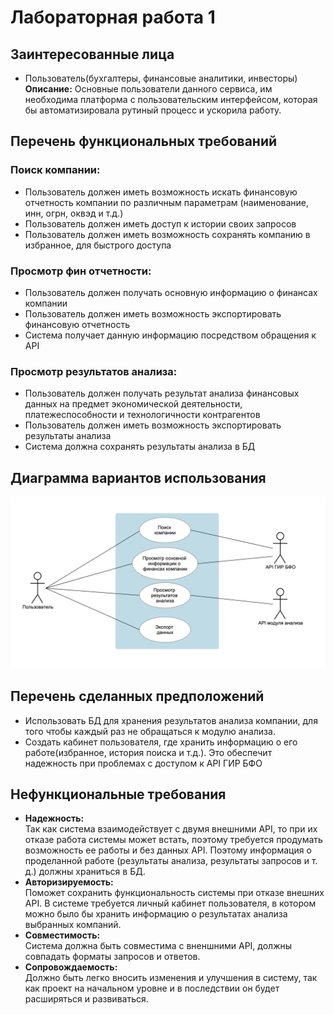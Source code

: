 # Лабораторная работа 1

## Заинтересованные лица
<ul>
  <li>Пользователь(бухгалтеры, финансовые аналитики, инвесторы)<br/>
    <b>Описание:</b> Основные пользователи данного сервиса, им необходима платформа с пользовательским интерфейсом, которая бы автоматизировала рутиный процесс и ускорила работу.
  </li>
</ul>

## Перечень функциональных требований

### Поиск компании:
<ul>
  <li>
    Пользователь должен иметь возможность искать финансовую отчетность компании по различным параметрам (наименование, инн, огрн, оквэд и т.д.)
  </li>
  <li>
    Пользователь должен иметь доступ к истории своих запросов
  </li>
  <li>
    Пользователь должен иметь возможность сохранять компанию в избранное, для быстрого доступа
  </li>
</ul>

### Просмотр фин отчетности:
<ul>
  <li>
    Пользователь должен получать основную информацию о финансах компании
  </li>
  <li>
    Пользователь должен иметь возможность экспортировать финансовую отчетность
  </li>
  <li>
    Система получает данную информацию посредством обращения к API
  </li>
</ul>

### Просмотр результатов анализа:
<ul>
  <li>
    Пользователь должен получать результат анализа финансовых данных на предмет экономической деятельности, платежеспособности и технологичности контрагентов
  </li>
  <li>
    Пользователь должен иметь возможность экспортировать результаты анализа
  </li>
  <li>
    Система должна сохранять результаты анализа в БД
  </li>
</ul>

## Диаграмма вариантов использования
![Диаграмма использования](./pictures/use_case.png)
## Перечень сделанных предположений
<ul>
  <li>
    Использовать БД для хранения результатов анализа компании, для того чтобы каждый раз не обращаться к модулю анализа.
  </li>
  <li>
    Создать кабинет пользователя, где хранить информацию о его работе(избранное, история поиска и т.д.). Это обеспечит надежность при проблемах с доступом к API ГИР БФО
  </li>
</ul>

## Нефункциональные требования
<ul>
  <li>
    <b>Надежность:</b><br/>
    Так как система взаимодействует с двумя внешними API, то при их отказе работа системы может встать, поэтому требуется продумать возможность ее работы и без данных API.
    Поэтому информация о проделанной работе (результаты анализа, результаты запросов и т. д.) должны храниться в БД.
  </li>
  <li>
    <b>Авторизируемость:</b><br/>
    Поможет сохранить функциональность системы при отказе внешних API. 
    В системе требуется личный кабинет пользователя, в котором можно было бы хранить информацию о результатах анализа выбранных компаний.
  </li>
  <li>
    <b>Совместимость:</b><br/>
    Система должна быть совместима с вненшними API, должны совпадать форматы запросов и ответов.
  </li>
  <li>
    <b>Сопровождаемость:</b><br/>
    Должно быть легко вносить изменения и улучшения в систему, так как проект на начальном уровне и в последствии он будет расширяться и развиваться.
  </li>
</ul>
